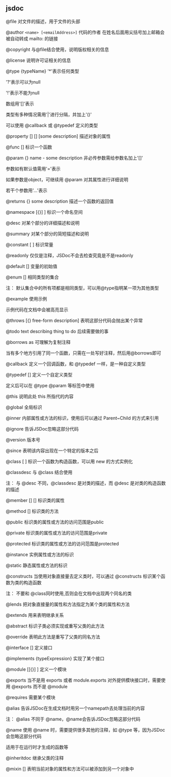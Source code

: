 ## jsdoc

@file
对文件的描述，用于文件的头部

@author `<name> [<emailAddress>]`
代码的作者
在姓名后面用尖括号加上邮箱会被自动转成 mailto: 的链接

@copyright <some copyright text>
与@file结合使用，说明版权相关的信息

@license <identifier>
说明许可证相关的信息

@type {typeName}
'*'表示任何类型

'?'表示可以为null

'!'表示不能为null

数组用'[]'表示

类型有多种情况需用'|'进行分隔，并加上'()'

可以使用 @callback 或 @typedef 定义的类型

@property [<type>] [<name>] [some description]
描述对象的属性

@func [<FunctionName>]
标识一个函数

@param {<type>} name - some description
非必传参数需给参数名加上'[]'

参数如有默认值需用'='表示

如果参数是object，可继续用 @param 对其属性进行详细说明

若干个参数用'...'表示

@returns {<type>} some description
描述一个函数的返回值

@namespace [{<type>}] <SomeName>]
标识一个命名空间

@desc <some description>
对某个部分的详细描述和说明

@summary <some description>
对某个部分的简短描述和说明

@constant [<type> <name>]
标识常量

@readonly
仅仅是注释，JSDoc不会去检查究竟是不是readonly

@default [<some value>]
变量的初始值

@enum [<type>]
相同类型的集合

注：
默认集合中的所有项都是相同类型，可以用@type指明某一项为其他类型

@example
使用示例

示例代码在文档中会被高亮显示

@throws [{<type>} free-form description]
表明这部分代码会抛出某个异常

@todo text describing thing to do
后续需要做的事

@borrows <that namepath> as <this namepath>
可理解为复制注释

当有多个地方引用了同一个函数，只需在一处写好注释，然后用@borrows即可

@callback <namepath>
定义一个回调函数，和 @typedef 一样，是一种自定义类型

@typedef [<type>] <namepath>
定义一个自定义类型

定义后可以在 @type @param 等标签中使用

@this
说明此处 this 所指代的内容

@global
全局标识

@inner
内部属性或方法的标识，使用后可以通过 Parent~Child 的方式来引用

@ignore
告诉JSDoc忽略这部分代码

@version
版本号

@since
表明该内容出现在一个特定的版本之后

@class [<type> <name>]
标识一个函数为构造函数，可以用 new 的方式实例化

@classdesc <some description>
与 @class 结合使用

注：
与 @desc 不同，@classdesc 是对类的描述，而 @desc 是对类的构造函数的描述

@member [<type>] [<name>]
标识类的属性

@method [<FunctionName>]
标识类的方法

@public
标识类的属性或方法的访问范围是public

@private
标识类的属性或方法的访问范围是private

@protected
标识类的属性或方法的访问范围是protected

@instance
实例属性或方法的标识

@static
静态属性或方法的标识

@constructs <name>
当使用对象直接量去定义类时，可以通过 @constructs 标识某个函数为类的构造函数

注：
不要和 @class同时使用,否则会在文档中出现两个同名的类

@lends <namepath>
把对象直接量的属性和方法指定为某个类的属性和方法

@extends <namepath>
用来表明继承关系

@abstract
标识子类必须实现或重写父类的此方法

@override
表明此方法是重写了父类的同名方法

@interface [<name>]
定义接口

@implements {typeExpression}
实现了某个接口

@module [[{<type>}] <moduleName>]
定义一个模块

@exports <moduleName>
当不是用 exports 或者 module.exports 对外提供模块接口时，需要使用 @exports 而不是 @module

@requires <someModuleName>
需要某个模块

@alias <aliasNamepath>
告诉JSDoc在生成文档时用另一个namepath去处理当前的内容

注：
@alias 不同于 @name，@name会告诉JSDoc忽略这部分代码

@name <namepath>
使用 @name 时，需要提供很多其他的注释，如 @type 等，因为JSDoc会忽略这部分代码

适用于在运行时才生成的函数等

@inheritdoc
继承父类的注释

@mixin [<MixinName>]
表明当前对象的属性和方法可以被添加到另一个对象中
